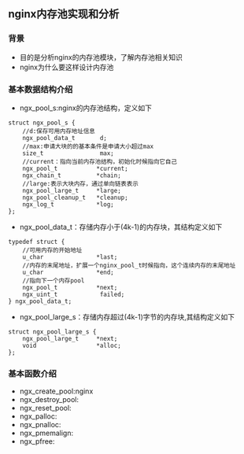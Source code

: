 
## nginx内存池实现和分析
### 背景

- 目的是分析nginx的内存池模块，了解内存池相关知识
- nginx为什么要这样设计内存池

### 基本数据结构介绍

- ngx_pool_s:nginx的内存池结构，定义如下
```
struct ngx_pool_s {
    //d:保存可用内存地址信息
    ngx_pool_data_t       d;
    //max:申请大块的的基本条件是申请大小超过max
    size_t                max;
    //current：指向当前内存池结构，初始化时候指向它自己
    ngx_pool_t           *current;
    ngx_chain_t          *chain;
    //large:表示大块内存，通过单向链表表示
    ngx_pool_large_t     *large;
    ngx_pool_cleanup_t   *cleanup;
    ngx_log_t            *log;
};
```
- ngx_pool_data_t：存储内存小于(4k-1)的内存块，其结构定义如下

```
typedef struct {
    //可用内存的开始地址
    u_char               *last;
    //内存的末尾地址，扩展一个nginx_pool_t时候指向，这个连续内存的末尾地址
    u_char               *end;
    //指向下一个内存pool
    ngx_pool_t           *next;
    ngx_uint_t            failed;
} ngx_pool_data_t;
```



- ngx_pool_large_s：存储内存超过(4k-1)字节的内存块,其结构定义如下
  
```
struct ngx_pool_large_s {
    ngx_pool_large_t     *next;
    void                 *alloc;
};

```
### 基本函数介绍

- ngx_create_pool:nginx
- ngx_destroy_pool:
- ngx_reset_pool:
- ngx_palloc:
- ngx_pnalloc:
- ngx_pmemalign:
- ngx_pfree: